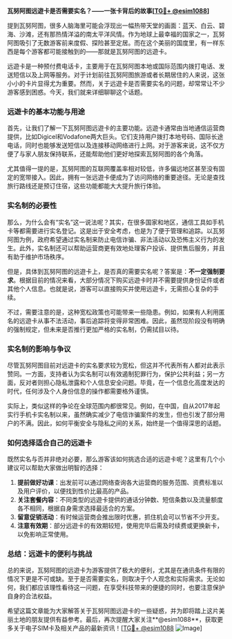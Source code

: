 **瓦努阿图远遊卡是否需要实名？——一张卡背后的故事[[TG💪+ @esim1088](https://t.me/s/esim1088)]**

提到瓦努阿图，很多人脑海里可能会浮现出一幅热带天堂的画面：蓝天、白云、碧海、沙滩，还有那热情洋溢的南太平洋风情。作为地球上最幸福的国家之一，瓦努阿图吸引了无数游客前来度假、探险甚至定居。而在这个美丽的国度里，有一样东西是每个游客都可能接触到的——那就是瓦努阿图的远遊卡。

远遊卡是一种预付费电话卡，主要用于在瓦努阿图本地或国际范围内拨打电话、发送短信以及上网等服务。对于计划前往瓦努阿图旅游或者长期居住的人来说，这张小小的卡片显得尤为重要。然而，关于远遊卡是否需要实名的问题，却常常让不少游客感到困惑。今天，我们就来详细聊聊这个话题。

### **远遊卡的基本功能与用途**

首先，让我们了解一下瓦努阿图远遊卡的主要功能。远遊卡通常由当地通信运营商提供，比如Digicel和Vodafone两大巨头。它们支持用户拨打本地号码、国际长途电话，同时也能够发送短信以及连接移动网络进行上网。对于游客来说，这不仅方便了与家人朋友保持联系，还能帮助他们更好地探索瓦努阿图的各个角落。

尤其值得一提的是，瓦努阿图的互联网覆盖率相对较低，许多偏远地区甚至没有固定的宽带接入。因此，拥有一张远遊卡便成为了访问网络的重要途径。无论是查找旅行路线还是预订住宿，这些功能都能大大提升旅行体验。

### **实名制的必要性**

那么，为什么会有“实名”这一说法呢？其实，在很多国家和地区，通信工具如手机卡等都需要进行实名登记。这是出于安全考虑，也是为了便于管理和追踪。以瓦努阿图为例，政府希望通过实名制来防止电信诈骗、非法活动以及恐怖主义行为的发生。此外，实名制还可以帮助运营商更有效地处理客户投诉、提供售后服务，并且有助于维护市场秩序。

但是，具体到瓦努阿图的远遊卡上，是否真的需要实名呢？答案是：**不一定强制要求**。根据目前的情况来看，大部分情况下购买远遊卡时并不需要提供身份证件或者其他个人信息。也就是说，游客可以直接购买并使用远遊卡，无需担心复杂的手续。

不过，需要注意的是，这种宽松政策也可能带来一些隐患。例如，如果有人利用匿名的远遊卡从事不法活动，事后追踪将变得非常困难。因此，虽然现阶段没有明确的强制规定，但未来是否推行更加严格的实名制，仍需拭目以待。

### **实名制的影响与争议**

尽管瓦努阿图目前对远遊卡的实名要求较为宽松，但这并不代表所有人都对此表示赞同。一方面，支持者认为实名制可以有效遏制犯罪行为，保护公共利益；另一方面，反对者则担心隐私泄露和个人信息安全问题。毕竟，在一个信息化高度发达的时代，任何涉及个人身份信息的操作都需要格外谨慎。

实际上，类似这样的争论在全球范围内都很常见。例如，在中国，自从2017年起实行手机卡实名制以来，虽然确实减少了电信诈骗案件的发生，但也引发了部分用户的不满。因此，如何平衡安全与隐私之间的关系，始终是一个值得深思的话题。

### **如何选择适合自己的远遊卡**

既然实名与否并非绝对必要，那么游客该如何挑选合适的远遊卡呢？这里有几个小建议可以帮助大家做出明智的选择：

1. **提前做好功课**：出发前可以通过网络查询各大运营商的服务范围、资费标准以及用户评价，以便找到性价比最高的产品。
2. **关注套餐内容**：不同类型的远遊卡提供的通话分钟数、短信条数以及流量额度各不相同，根据自身需求选择最适合的方案。
3. **留意促销活动**：有时候运营商会推出限时优惠，抓住机会可以节省不少开支。
4. **注意有效期**：部分远遊卡的有效期较短，使用完毕后需及时续费或更换新卡，以免影响正常使用。

### **总结：远遊卡的便利与挑战**

总的来说，瓦努阿图的远遊卡为游客提供了极大的便利，尤其是在通讯条件有限的情况下更是不可或缺。至于是否需要实名，则取决于个人观念和实际需求。无论如何，我们都应该理性看待这一问题，在享受科技带来的便捷的同时，也要注意保护自身的合法权益。

希望这篇文章能为大家解答关于瓦努阿图远遊卡的一些疑惑，并为即将踏上这片美丽土地的朋友提供有益参考。最后，再次提醒大家关注**@esim1088**，获取更多关于电子SIM卡及相关产品的最新资讯！[[TG💪+ @esim1088](https://t.me/s/esim1088) ![Image](https://i.postimg.cc/4NQfJmqS/Snipaste-2025-05-13-00-14-12.png)]